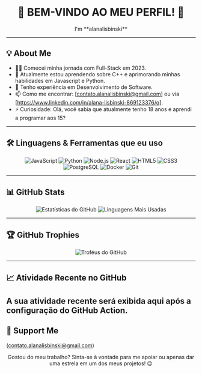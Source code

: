 <div align="center">
    <h1>🌺 BEM-VINDO AO MEU PERFIL! 🌺</h1>
    <p>I'm **alanalisbinski**</p>
</div>

---

## 💡 About Me

<div align="center">
    </div>

- 🧑‍💻 Comecei minha jornada com Full-Stack em 2023.
- 🌱 Atualmente estou aprendendo sobre C++ e aprimorando minhas habilidades em 
Javascript e Python.
- 💼 Tenho experiência em Desenvolvimento de Software.
- 📫 Como me encontrar: [contato.alanalisbinski@gmail.com] ou via [https://www.linkedin.com/in/alana-lisbinski-869123376/q].
- ⚡ Curiosidade: Olá, você sabia que atualmente tenho 18 anos e aprendi a programar aos 15?

---

## 🛠️ Linguagens & Ferramentas que eu uso

<div align="center">
    <img src="https://img.shields.io/badge/JavaScript-F7DF1E?style=for-the-badge&logo=javascript&logoColor=black" alt="JavaScript" />
    <img src="https://img.shields.io/badge/Python-3776AB?style=for-the-badge&logo=python&logoColor=white" alt="Python" />
    <img src="https://img.shields.io/badge/Node.js-339933?style=for-the-badge&logo=nodedotjs&logoColor=white" alt="Node.js" />
    <img src="https://img.shields.io/badge/React-61DAFB?style=for-the-badge&logo=react&logoColor=black" alt="React" />
    <img src="https://img.shields.io/badge/HTML5-E34F26?style=for-the-badge&logo=html5&logoColor=white" alt="HTML5" />
    <img src="https://img.shields.io/badge/CSS3-1572B6?style=for-the-badge&logo=css3&logoColor=white" alt="CSS3" />
    <img src="https://img.shields.io/badge/PostgreSQL-316192?style=for-the-badge&logo=postgresql&logoColor=white" alt="PostgreSQL" />
    <img src="https://img.shields.io/badge/Docker-2496ED?style=for-the-badge&logo=docker&logoColor=white" alt="Docker" />
    <img src="https://img.shields.io/badge/Git-F05032?style=for-the-badge&logo=git&logoColor=white" alt="Git" />
</div>

---

## 📊 GitHub Stats

<div align="center">
    <img src="https://github-readme-stats.vercel.app/api?username=alanalisbinski&show_icons=true&theme=dark" alt="Estatísticas do GitHub" />
    <img src="https://github-readme-stats.vercel.app/api/top-langs/?username=alanalisbinski&layout=compact&theme=dark" alt="Linguagens Mais Usadas" />
</div>

---

## 🏆 GitHub Trophies

<div align="center">
    <img src="https://github-profile-trophy.vercel.app/?username=alanalisbinski&theme=nord&no-frame=true" alt="Troféus do GitHub" />
</div>

---

## 📈 Atividade Recente no GitHub

**A sua atividade recente será exibida aqui após a configuração do GitHub Action.**
---

## 💌 Support Me
(contato.alanalisbinski@gmail.com)
<div align="center">
    <p>Gostou do meu trabalho? Sinta-se à vontade para me apoiar ou apenas dar uma estrela em um dos meus projetos! 😉</p>
</div>
